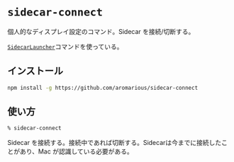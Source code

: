 # `sidecar-connect`

個人的なディスプレイ設定のコマンド。Sidecar を接続/切断する。

[`SidecarLauncher`](https://github.com/Ocasio-J/SidecarLauncher)コマンドを使っている。

## インストール

```sh
npm install -g https://github.com/aromarious/sidecar-connect
```

## 使い方

```sh
% sidecar-connect
```

Sidecar を接続する。接続中であれば切断する。Sidecarは今までに接続したことがあり、Mac が認識している必要がある。
